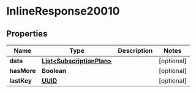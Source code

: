 # InlineResponse20010

## Properties
Name | Type | Description | Notes
------------ | ------------- | ------------- | -------------
**data** | [**List&lt;SubscriptionPlan&gt;**](SubscriptionPlan.md) |  |  [optional]
**hasMore** | **Boolean** |  |  [optional]
**lastKey** | [**UUID**](UUID.md) |  |  [optional]
